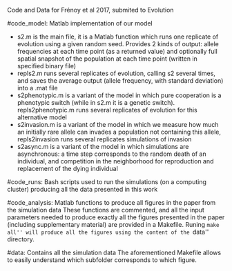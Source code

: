 Code and Data for Frénoy et al 2017, submited to Evolution

#code_model: Matlab implementation of our model
- s2.m is the main file, it is a Matlab function which runs one replicate of evolution using a given random seed. Provides 2 kinds of output: allele frequencies at each time point (as a returned value) and optionally full spatial snapshot of the population at each time point (written in specified binary file)
- repls2.m runs several replicates of evolution, calling s2 several times, and saves the average output (allele frequency, with standard deviation) into a .mat file
- s2phenotypic.m is a variant of the model in which pure cooperation is a phenotypic switch (while in s2.m it is a genetic switch). repls2phenotypic.m runs several replicates of evolution for this alternative model
- s2invasion.m is a variant of the model in which we measure how much an initially rare allele can invades a population not containing this allele, repls2invasion runs several replicates simulations of invasion
- s2async.m is a  variant of the model in which simulations are asynchronous: a time step corresponds to the random death of an individual, and competition in the neighborhood for reproduction and replacement of the dying individual

#code_runs: Bash scripts used to run the simulations (on a computing cluster) producing all the data presented in this work

#code_analysis: Matlab functions to produce all figures in the paper from the simulation data
These functions are commented, and all the input parameters needed to produce exactly all the figures presented in the paper (including supplementary material) are provided in a Makefile. Runing ``make all'' will produce all the figures using the content of the ``data'' directory.

#data: Contains all the simulation data
The aforementioned Makefile allows to easily understand which subfolder corresponds to which figure.


